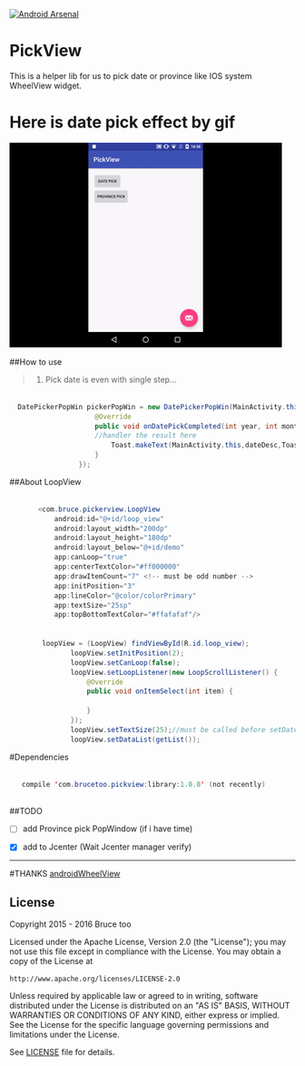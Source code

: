 
[![Android Arsenal](https://img.shields.io/badge/Android%20Arsenal-PickView-green.svg?style=true)](https://android-arsenal.com/details/1/2811)

# PickView
This is a helper lib for us to pick date or province like IOS system 
WheelView widget.

# Here is date pick effect by gif

![picker](./datepick.gif)

##How to use
> 1. Pick date is even with single step...

  ```java
      
    DatePickerPopWin pickerPopWin = new DatePickerPopWin(MainActivity.this, new DatePickerPopWin.OnDatePickedListener() {
                       @Override
                       public void onDatePickCompleted(int year, int month, int day, String dateDesc) {
                       //handler the result here
                           Toast.makeText(MainActivity.this,dateDesc,Toast.LENGTH_SHORT).show();
                       }
                   });
  
  ```
 ##About LoopView
 
 ```java
    
        <com.bruce.pickerview.LoopView
            android:id="@+id/loop_view"
            android:layout_width="200dp"
            android:layout_height="180dp"
            android:layout_below="@+id/demo"
            app:canLoop="true"
            app:centerTextColor="#ff000000"
            app:drawItemCount="7" <!-- must be odd number -->
            app:initPosition="3"
            app:lineColor="@color/colorPrimary"
            app:textSize="25sp"
            app:topBottomTextColor="#ffafafaf"/>
            
            
         loopView = (LoopView) findViewById(R.id.loop_view);
                loopView.setInitPosition(2);
                loopView.setCanLoop(false);
                loopView.setLoopListener(new LoopScrollListener() {
                    @Override
                    public void onItemSelect(int item) {
                        
                    }
                });
                loopView.setTextSize(25);//must be called before setDateList
                loopView.setDataList(getList());    
 
 ```

#Dependencies

```java 

   compile 'com.brucetoo.pickview:library:1.0.0' (not recently)
 
```

##TODO

- [ ] add Province pick PopWindow (if i have time)

- [x] add to Jcenter (Wait Jcenter manager verify)

------

#THANKS
 [androidWheelView](https://github.com/weidongjian/androidWheelView) 
 
## License

Copyright 2015 - 2016 Bruce too

Licensed under the Apache License, Version 2.0 (the "License");
you may not use this file except in compliance with the License.
You may obtain a copy of the License at

    http://www.apache.org/licenses/LICENSE-2.0

Unless required by applicable law or agreed to in writing, software
distributed under the License is distributed on an "AS IS" BASIS,
WITHOUT WARRANTIES OR CONDITIONS OF ANY KIND, either express or implied.
See the License for the specific language governing permissions and
limitations under the License.

See [LICENSE](LICENSE) file for details.